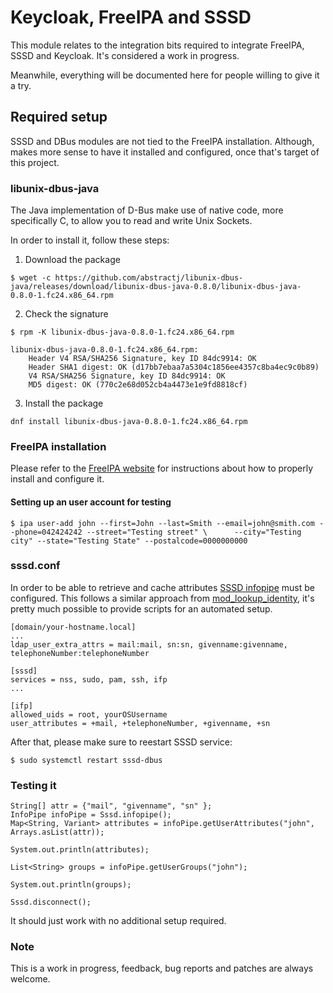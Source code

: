 Keycloak, FreeIPA and SSSD
================================================================

This module relates to the integration bits required to integrate FreeIPA, SSSD and Keycloak. It's considered a work in progress.

Meanwhile, everything will be documented here for people willing to give it a try.

## Required setup

SSSD and DBus modules are not tied to the FreeIPA installation. Although, makes more sense to have it installed and configured, once that's target of this project.

### libunix-dbus-java

The Java implementation of D-Bus make use of native code, more specifically C, to allow you to read and write Unix Sockets.

In order to install it, follow these steps:

1. Download the package

  ```
  $ wget -c https://github.com/abstractj/libunix-dbus-java/releases/download/libunix-dbus-java-0.8.0/libunix-dbus-java-0.8.0-1.fc24.x86_64.rpm
  ```

2. Check the signature

  ```
  $ rpm -K libunix-dbus-java-0.8.0-1.fc24.x86_64.rpm

  libunix-dbus-java-0.8.0-1.fc24.x86_64.rpm:
      Header V4 RSA/SHA256 Signature, key ID 84dc9914: OK
      Header SHA1 digest: OK (d17bb7ebaa7a5304c1856ee4357c8ba4ec9c0b89)
      V4 RSA/SHA256 Signature, key ID 84dc9914: OK
      MD5 digest: OK (770c2e68d052cb4a4473e1e9fd8818cf)
  ```

3. Install the package

  ```
  dnf install libunix-dbus-java-0.8.0-1.fc24.x86_64.rpm
  ```

### FreeIPA installation

Please refer to the [FreeIPA website](http://www.freeipa.org/page/Main_Page) for instructions about how to properly install and configure it.

#### Setting up an user account for testing

```
$ ipa user-add john --first=John --last=Smith --email=john@smith.com --phone=042424242 --street="Testing street" \      --city="Testing city" --state="Testing State" --postalcode=0000000000
```

### sssd.conf

In order to be able to retrieve and cache attributes
[SSSD infopipe](https://jhrozek.fedorapeople.org/sssd/1.12.0/man/sssd-ifp.5.html) must be configured. This follows a similar approach from [mod_lookup_identity](https://www.adelton.com/apache/mod_lookup_identity/), it's pretty much possible to provide scripts for an automated setup.

```
[domain/your-hostname.local]
...
ldap_user_extra_attrs = mail:mail, sn:sn, givenname:givenname, telephoneNumber:telephoneNumber

[sssd]
services = nss, sudo, pam, ssh, ifp
...

[ifp]
allowed_uids = root, yourOSUsername
user_attributes = +mail, +telephoneNumber, +givenname, +sn
```

After that, please make sure to reestart SSSD service:

```
$ sudo systemctl restart sssd-dbus
```

### Testing it

```
String[] attr = {"mail", "givenname", "sn" };
InfoPipe infoPipe = Sssd.infopipe();
Map<String, Variant> attributes = infoPipe.getUserAttributes("john", Arrays.asList(attr));

System.out.println(attributes);

List<String> groups = infoPipe.getUserGroups("john");

System.out.println(groups);

Sssd.disconnect();
```

It should just work with no additional setup required.

### Note

This is a work in progress, feedback, bug reports and patches are always welcome.
